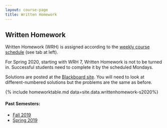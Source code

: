```yaml
---
layout: course-page
title: Written Homework
---
```


## Written Homework

Written Homework (WRH) is assigned according to the [weekly course schedule](assets/general/Spring2020/M251-Spring-2020-Schedule-addendum.pdf) (see tab at left).

For Spring 2020, starting with WRH 7, Written Homework is not to be turned in.  Successful students need to complete it by the scheduled Mondays.

Solutions are posted at the [Blackboard site](https://classes.alaska.edu/).  You will need to look at different-numbered solutions but the problems are the same as before.

{% include homeworktable.md  data=site.data.writtenhomework-s2020%}


#### Past Semesters:

  * [Fall 2019](writtenhomework-f2019)
  * [Spring 2019](writtenhomework-s2019)

